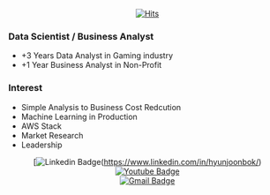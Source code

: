 <div align=center>

[![Hits](https://hits.seeyoufarm.com/api/count/incr/badge.svg?url=https%3A%2F%2Fgithub.com%2Fzzsza)](https://hits.seeyoufarm.com) 

</div>

### Data Scientist / Business Analyst
- +3 Years Data Analyst in Gaming industry
- +1 Year Business Analyst in Non-Profit


### Interest
- Simple Analysis to Business Cost Redcution
- Machine Learning in Production 
- AWS Stack 
- Market Research
- Leadership

<div align=center>
			
[![Linkedin Badge](https://img.shields.io/badge/-LinkedIn-blue?style=flat-square&logo=Linkedin&logoColor=white&link=https://www.linkedin.com/in/seong-yun-byeon-8183a8113/)(https://www.linkedin.com/in/hyunjoonbok/)	
[![Youtube Badge](https://img.shields.io/badge/(Personal)Youtube-ff0000?style=flat-square&logo=youtube&link=https://www.youtube.com/c/kyleschool)](https://www.youtube.com/channel/UCCwFuE8Q4X3NyOLdXQvjvuQ)			
[![Gmail Badge](https://img.shields.io/badge/Gmail-d14836?style=flat-square&logo=Gmail&logoColor=white&link=mailto:snugyun01@gmail.com)](mailto:bokhyunjoon@gmail.com)	

</div>




<!--
**hyunjoonbok/hyunjoonbok** is a ✨ _special_ ✨ repository because its `README.md` (this file) appears on your GitHub profile.

Here are some ideas to get you started:

- 🔭 I’m currently working on ...
- 🌱 I’m currently learning ...
- 👯 I’m looking to collaborate on ...
- 🤔 I’m looking for help with ...
- 💬 Ask me about ...
- 📫 How to reach me: ...
- 😄 Pronouns: ...
- ⚡ Fun fact: ...
-->
